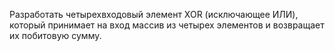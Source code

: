 Разработать четырехвходовый элемент XOR (исключающее ИЛИ), который принимает на вход массив из четырех элементов и возвращает их побитовую сумму.
